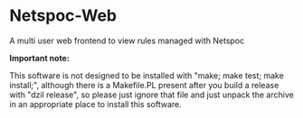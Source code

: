 Netspoc-Web
===========

A multi user web frontend to view rules managed with Netspoc

**Important note:**

This software is not designed to be installed with "make; make test; make install;", although there is a Makefile.PL present after you build a release with "dzil release", so please just ignore that file and just unpack the archive in an appropriate place to install this software.



